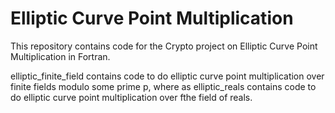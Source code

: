 # Elliptic Curve Point Multiplication

This repository contains code for the Crypto project on Elliptic Curve Point Multiplication in Fortran.

elliptic_finite_field contains code to do elliptic curve point multiplication over finite fields modulo some prime p, where as elliptic_reals contains code to do elliptic curve point multiplication over fthe field of reals.
